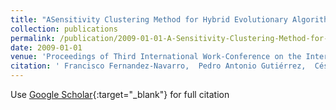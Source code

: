 ```yaml
---
title: "ASensitivity Clustering Method for Hybrid Evolutionary Algorithms"
collection: publications
permalink: /publication/2009-01-01-A-Sensitivity-Clustering-Method-for-Hybrid-Evolutionary-Algorithms
date: 2009-01-01
venue: 'Proceedings of Third International Work-Conference on the Interplay Between Natural and Artificial Computation (IWINAC09)'
citation: ' Francisco Fernandez-Navarro,  Pedro Antonio Gutiérrez,  César Hervás-Martínez,  Juan Carlos Fernández, &quot;A Sensitivity Clustering Method for Hybrid Evolutionary Algorithms.&quot; Proceedings of Third International Work-Conference on the Interplay Between Natural and Artificial Computation (IWINAC09), Vol. 5601, 2009, pp. 245–254.'
---
```

Use [Google Scholar](https://scholar.google.com/scholar?q=A+Sensitivity+Clustering+Method+for+Hybrid+Evolutionary+Algorithms){:target="_blank"} for full citation